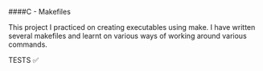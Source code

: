 ####C - Makefiles

This project I practiced on creating executables using make.
I have written several makefiles and learnt on various ways of working around various commands.

TESTS :white_check_mark:
